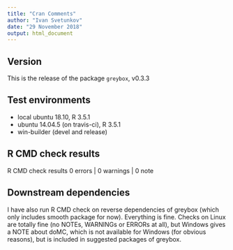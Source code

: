 ```yaml
---
title: "Cran Comments"
author: "Ivan Svetunkov"
date: "29 November 2018"
output: html_document
---
```

## Version
This is the release of the package ``greybox``, v0.3.3

## Test environments
* local ubuntu 18.10, R 3.5.1
* ubuntu 14.04.5 (on travis-ci), R 3.5.1
* win-builder (devel and release)

## R CMD check results
R CMD check results
0 errors | 0 warnings | 0 note

## Downstream dependencies
I have also run R CMD check on reverse dependencies of greybox (which only includes smooth package for now). Everything is fine.
Checks on Linux are totally fine (no NOTEs, WARNINGs or ERRORs at all), but Windows gives a NOTE about doMC, which is not available for Windows (for obvious reasons), but is included in suggested packages of greybox.
